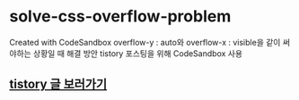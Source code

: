 # solve-css-overflow-problem
Created with CodeSandbox
overflow-y : auto와 overflow-x : visible을 같이 써야하는 상황일 때 해결 방안
tistory 포스팅을 위해 CodeSandbox 사용

## [tistory 글 보러가기](https://always-develop.tistory.com/97)
